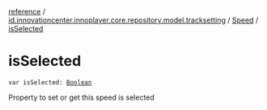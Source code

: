 [reference](../../index.md) / [id.innovationcenter.innoplayer.core.repository.model.tracksetting](../index.md) / [Speed](index.md) / [isSelected](./is-selected.md)

# isSelected

`var isSelected: `[`Boolean`](https://kotlinlang.org/api/latest/jvm/stdlib/kotlin/-boolean/index.html)

Property to set or get this speed is selected

